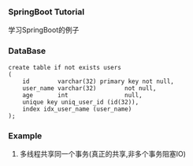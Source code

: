 ### SpringBoot Tutorial
学习SpringBoot的例子

### DataBase
```mysql
create table if not exists users
(
    id        varchar(32) primary key not null,
    user_name varchar(32)        not null,
    age       int                null,
    unique key uniq_user_id (id(32)),
    index idx_user_name (user_name)
);
```
### Example
1. 多线程共享同一个事务(真正的共享,非多个事务阻塞IO)
